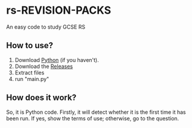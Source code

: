 # rs-REVISION-PACKS
An easy code to study GCSE RS
## How to use?
1. Download [Python](https://www.python.org/downloads/release/python-3133/) (if you haven't).
2. Download the [Releases](https://github.com/user-attachments/files/20272697/rs.revision.pack.zip)
3. Extract files
4. run "main.py"
## How does it work?
So, it is Python code. Firstly, it will detect whether it is the first time it has been run. If yes, show the terms of use; otherwise, go to the question.
